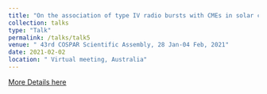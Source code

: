 ```yaml
---
title: "On the association of type IV radio bursts with CMEs in solar cycle 24"
collection: talks
type: "Talk"
permalink: /talks/talk5
venue: " 43rd COSPAR Scientific Assembly, 28 Jan-04 Feb, 2021"
date: 2021-02-02
location: " Virtual meeting, Australia"
---
```


<a href="https://ui.adsabs.harvard.edu/abs/2021cosp...43E1011K/abstract">More Details here</a> 

